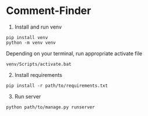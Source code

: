# Comment-Finder

1. Install and run venv

```
pip install venv
python -m venv venv
```

Depending on your terminal, run appropriate activate file

```
venv/Scripts/activate.bat
```


2. Install requirements

```
pip install -r path/to/requirements.txt
```


3. Run server


```
python path/to/manage.py runserver
```